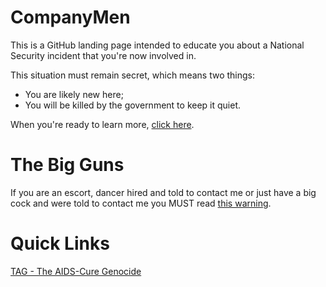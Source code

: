 # CompanyMen
This is a GitHub landing page intended to educate you about a National Security incident that you're now involved in.

This situation must remain secret, which means two things:
* You are likely new here;
* You will be killed by the government to keep it quiet.

When you're ready to learn more, [click here](https://github.com/9413d5ff2a0b4f237a264010b65350e7/TAG/blob/master/PHB33/README.md).

# The Big Guns
If you are an escort, dancer hired and told to contact me or just have a big cock and were told to contact me you MUST read [this warning](https://github.com/9413d5ff2a0b4f237a264010b65350e7/TAG/blob/master/PHB33/EscortWarning.md).

# Quick Links
[TAG - The AIDS-Cure Genocide](https://github.com/9413d5ff2a0b4f237a264010b65350e7/TAG/tree/master)
